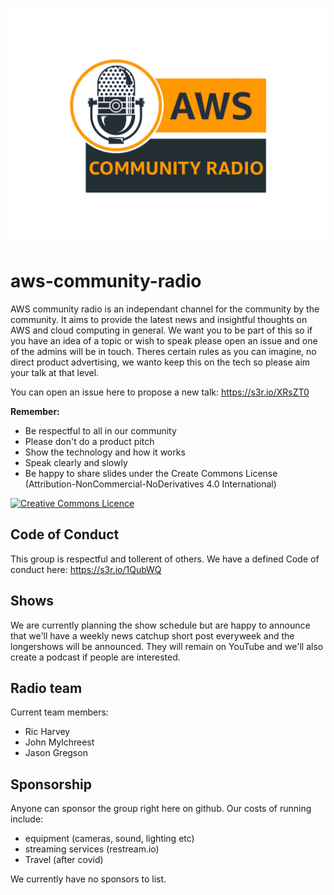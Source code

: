 ![AWS Community Radio Logo](./logos/communityradio-transparent.png "AWS Community Radio Logo")
# aws-community-radio
AWS community radio is an independant channel for the community by the community. It aims to provide the latest news and insightful thoughts on AWS and cloud computing in general. We want you to be part of this so if you have an idea of a topic or wish to speak please open an issue and one of the admins will be in touch. Theres certain rules as you can imagine, no direct product advertising, we wanto keep this on the tech so please aim your talk at that level.

You can open an issue here to propose a new talk: https://s3r.io/XRsZT0

__Remember:__
- Be respectful to all in our community
- Please don't do a product pitch
- Show the technology and how it works
- Speak clearly and slowly
- Be happy to share slides under the Create Commons License (Attribution-NonCommercial-NoDerivatives 4.0 International) 

<a rel="license" href="http://creativecommons.org/licenses/by-nc-nd/4.0/"><img alt="Creative Commons Licence" style="border-width:0" src="https://i.creativecommons.org/l/by-nc-nd/4.0/88x31.png" /></a>

## Code of Conduct
This group is respectful and tollerent of others. We have a defined Code of conduct here: https://s3r.io/1QubWQ

## Shows
We are currently planning the show schedule but are happy to announce that we'll have a weekly news catchup short post everyweek and the longershows will be announced. They will remain on YouTube and we'll also create a podcast if people are interested.

## Radio team
Current team members:

- Ric Harvey
- John Mylchreest
- Jason Gregson

## Sponsorship
Anyone can sponsor the group right here on github. Our costs of running include:

- equipment (cameras, sound, lighting etc)
- streaming services (restream.io)
- Travel (after covid)

We currently have no sponsors to list.
